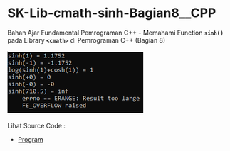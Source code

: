# SK-Lib-cmath-sinh-Bagian8__CPP
Bahan Ajar Fundamental Pemrograman C++ - Memahami Function <code><b>sinh()</b></code> pada Library <code><b>&lt;cmath></b></code> di Pemrograman C++ (Bagian 8)<br><br>
<img src="https://github.com/RizkyKhapidsyah/SK-Lib-cmath-sinh-Bagian8__CPP/blob/master/SK-Lib-cmath-sinh-Bagian8__CPP/result/001.PNG"><br><br>
Lihat Source Code : <br>
- <a href="https://github.com/RizkyKhapidsyah/SK-Lib-cmath-sinh-Bagian8__CPP/blob/master/SK-Lib-cmath-sinh-Bagian8__CPP/Source.cpp">Program</a>
